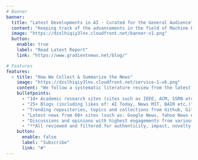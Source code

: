 ```yaml
---
# Banner
banner:
  title: "Latest Developments in AI - Curated for the General Audience"
  content: "Keeping track of the advancements in the field of Machine Learning while providing findings in an accessible manner - filtered out from hype and noise."
  image: "https://dzslhiqiy3lnx.cloudfront.net/banner-v1.png"
  button:
    enable: true
    label: "Read Latest Report"
    link: "https://www.gradientnews.net/blog/"

# Features
features:
  - title: "How We Collect & Summarize the News"
    image: "https://dzslhiqiy3lnx.cloudfront.net/service-1-v6.png"
    content: "We follow a systematic literature review from the latest news on machine learning developments, through a variety of sources such as:"
    bulletpoints:
      - "14+ Academic research sites (sites such as IEEE, ACM, SSRN etc.)"
      - "25+ Blogs (including likes of: AI Today, News MIT, BAIR etc.)"
      - "Trending repositories, topics and collections from Github, GitLab."
      - "Latest news from 60+ sites (such as: Google News, Yahoo News etc.)"
      - "Discussions and opinions with highest engagements from various platforms and communities (Linkedin, Sub-Reddits, etc.)"
      - "**All reviewed and filtered for authenticity, impact, novelty with commentary insights from professionals in the field!**"
    button:
      enable: false
      label: "Subscribe"
      link: "#"
---
```

